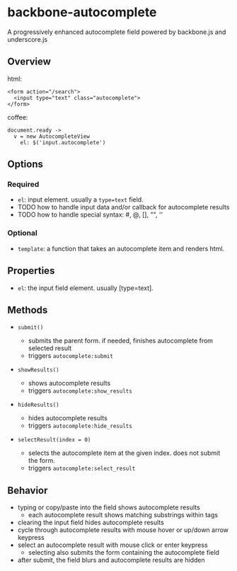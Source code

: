 backbone-autocomplete
=====================

A progressively enhanced autocomplete field powered by backbone.js and underscore.js

## Overview

html:

    <form action="/search">
      <input type="text" class="autocomplete">
    </form>

coffee:

    document.ready ->
      v = new AutocompleteView
        el: $('input.autocomplete')

## Options

### Required

* `el`: input element. usually a `type=text` field.
* TODO how to handle input data and/or callback for autocomplete results
* TODO how to handle special syntax: #, @, [], "", ''

### Optional

* `template`: a function that takes an autocomplete item and renders html.

## Properties

* `el`: the input field element. usually [type=text].

## Methods

* `submit()`

  * submits the parent form. if needed, finishes autocomplete from selected
    result
  * triggers `autocomplete:submit`

* `showResults()`

  * shows autocomplete results
  * triggers `autocomplete:show_results`

* `hideResults()`

  * hides autocomplete results
  * triggers `autocomplete:hide_results`

* `selectResult(index = 0)`

  * selects the autocomplete item at the given index. does not submit the form.
  * triggers `autocomplete:select_result`

## Behavior

* typing or copy/paste into the field shows autocomplete results
  * each autocomplete result shows matching substrings within <em></em> tags
* clearing the input field hides autocomplete results
* cycle through autocomplete results with mouse hover or up/down arrow keypress
* select an autocomplete result with mouse click or enter keypress
  * selecting also submits the form containing the autocomplete field
* after submit, the field blurs and autocomplete results are hidden
